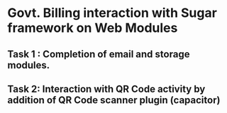 # Govt. Billing interaction with Sugar framework on Web Modules

## Task 1 : Completion of email and storage modules.

## Task 2: Interaction with QR Code activity by addition of QR Code scanner plugin (capacitor)


